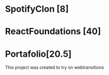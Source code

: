 # SpotifyClon [8]
# ReactFoundations [40]
# Portafolio[20.5]

This project was created to try on webtransitions